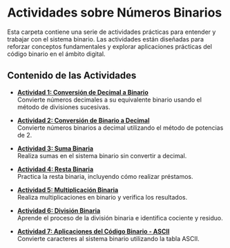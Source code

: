 # Actividades sobre Números Binarios

Esta carpeta contiene una serie de actividades prácticas para entender y trabajar con el sistema binario. Las actividades están diseñadas para reforzar conceptos fundamentales y explorar aplicaciones prácticas del código binario en el ámbito digital.

## Contenido de las Actividades

- **[Actividad 1: Conversión de Decimal a Binario](actividad-01-conversion-decimal-binario.md)**  
  Convierte números decimales a su equivalente binario usando el método de divisiones sucesivas.

- **[Actividad 2: Conversión de Binario a Decimal](actividad-02-conversion-binario-decimal.md)**  
  Convierte números binarios a decimal utilizando el método de potencias de 2.

- **[Actividad 3: Suma Binaria](actividad-03-suma-binaria.md)**  
  Realiza sumas en el sistema binario sin convertir a decimal.

- **[Actividad 4: Resta Binaria](actividad-04-resta-binaria.md)**  
  Practica la resta binaria, incluyendo cómo realizar préstamos.

- **[Actividad 5: Multiplicación Binaria](actividad-05-multiplicacion-binaria.md)**  
  Realiza multiplicaciones en binario y verifica los resultados.

- **[Actividad 6: División Binaria](actividad-06-division-binaria.md)**  
  Aprende el proceso de la división binaria e identifica cociente y residuo.

- **[Actividad 7: Aplicaciones del Código Binario - ASCII](actividad-07-aplicaciones-ascii.md)**  
  Convierte caracteres al sistema binario utilizando la tabla ASCII.
